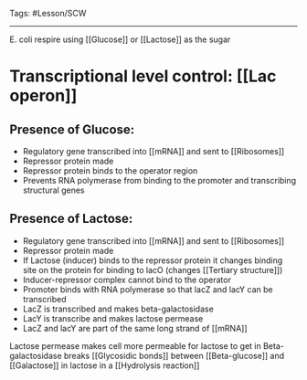 Tags: #Lesson/SCW 

---
E. coli respire using [[Glucose]] or [[Lactose]] as the sugar

# Transcriptional level control: [[Lac operon]]
## Presence of Glucose:
- Regulatory gene transcribed into [[mRNA]] and sent to [[Ribosomes]]
- Repressor protein made
- Repressor protein binds to the operator region
- Prevents RNA polymerase from binding to the promoter and transcribing structural genes

## Presence of Lactose:
- Regulatory gene transcribed into [[mRNA]] and sent to [[Ribosomes]]
- Repressor protein made
- If Lactose (inducer) binds to the repressor protein it changes binding site on the protein for binding to lacO (changes [[Tertiary structure]])
- Inducer-repressor complex cannot bind to the operator
- Promoter binds with RNA polymerase so that lacZ and lacY can be transcribed
- LacZ is transcribed and makes beta-galactosidase
- LacY is transcribe and makes lactose permease
- LacZ and lacY are part of the same long strand of [[mRNA]]

Lactose permease makes cell more permeable for lactose to get in
Beta-galactosidase breaks [[Glycosidic bonds]] between [[Beta-glucose]] and [[Galactose]] in lactose in a [[Hydrolysis reaction]]